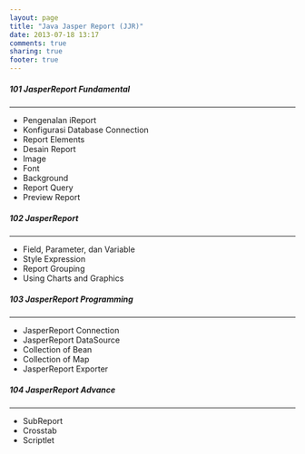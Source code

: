 ```yaml
---
layout: page
title: "Java Jasper Report (JJR)"
date: 2013-07-18 13:17
comments: true
sharing: true
footer: true
---
```


<div markdown class="pageContent">

##### 101 JasperReport Fundamental
- - - - - - -
* Pengenalan iReport
* Konfigurasi Database Connection
* Report Elements
* Desain Report
* Image
* Font
* Background
* Report Query
* Preview Report

##### 102 JasperReport
- - - - - - -
* Field, Parameter, dan Variable
* Style Expression
* Report Grouping
* Using Charts and Graphics

##### 103 JasperReport Programming
- - - - - - -
* JasperReport Connection
* JasperReport DataSource
* Collection of Bean
* Collection of Map
* JasperReport Exporter

##### 104 JasperReport Advance
- - - - - - -
* SubReport
* Crosstab
* Scriptlet
